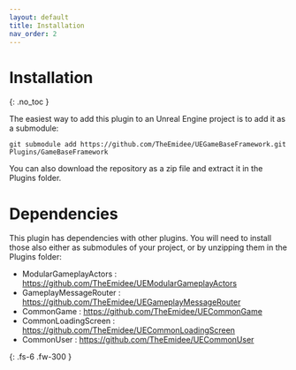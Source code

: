 ```yaml
---
layout: default
title: Installation
nav_order: 2
---
```


# Installation
{: .no_toc }

The easiest way to add this plugin to an Unreal Engine project is to add it as a submodule:

`git submodule add https://github.com/TheEmidee/UEGameBaseFramework.git Plugins/GameBaseFramework`

You can also download the repository as a zip file and extract it in the Plugins folder.

# Dependencies

This plugin has dependencies with other plugins. You will need to install those also either as submodules of your project, or by unzipping them in the Plugins folder:

* ModularGameplayActors : https://github.com/TheEmidee/UEModularGameplayActors
* GameplayMessageRouter : https://github.com/TheEmidee/UEGameplayMessageRouter
* CommonGame : https://github.com/TheEmidee/UECommonGame
* CommonLoadingScreen : https://github.com/TheEmidee/UECommonLoadingScreen
* CommonUser : https://github.com/TheEmidee/UECommonUser

{: .fs-6 .fw-300 }